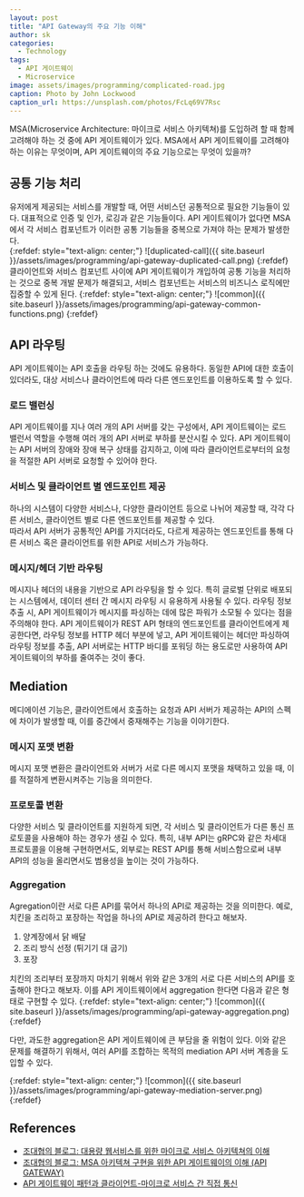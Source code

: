 ```yaml
---
layout: post
title: "API Gateway의 주요 기능 이해"
author: sk
categories:
  - Technology
tags:
  - API 게이트웨이
  - Microservice
image: assets/images/programming/complicated-road.jpg
caption: Photo by John Lockwood
caption_url: https://unsplash.com/photos/FcLq69V7Rsc
---
```


MSA(Microservice Architecture: 마이크로 서비스 아키텍쳐)를 도입하려 할 때 함께 고려해야 하는 것 중에 API 게이트웨이가 있다. MSA에서 API 게이트웨이를 고려해야 하는 이유는 무엇이며, API 게이트웨이의 주요 기능으로는 무엇이 있을까?

## 공통 기능 처리
유저에게 제공되는 서비스를 개발할 때, 어떤 서비스던 공통적으로 필요한 기능들이 있다. 대표적으로 인증 및 인가, 로깅과 같은 기능들이다. API 게이트웨이가 없다면 MSA에서 각 서비스 컴포넌트가 이러한 공통 기능들을 중복으로 가져야 하는 문제가 발생한다.  
{:refdef: style="text-align: center;"}
![duplicated-call]({{ site.baseurl }}/assets/images/programming/api-gateway-duplicated-call.png)
{:refdef}
클라이언트와 서비스 컴포넌트 사이에 API 게이트웨이가 개입하여 공통 기능을 처리하는 것으로 중복 개발 문제가 해결되고, 서비스 컴포넌트는 서비스의 비즈니스 로직에만 집중할 수 있게 된다.
{:refdef: style="text-align: center;"}
![common]({{ site.baseurl }}/assets/images/programming/api-gateway-common-functions.png)
{:refdef}

## API 라우팅
API 게이트웨이는 API 호출을 라우팅 하는 것에도 유용하다. 동일한 API에 대한 호출이 있더라도, 대상 서비스나 클라이언트에 따라 다른 엔드포인트를 이용하도록 할 수 있다.
### 로드 밸런싱
API 게이트웨이를 지나 여러 개의 API 서버를 갖는 구성에서, API 게이트웨이는 로드 밸런서 역할을 수행해 여러 개의 API 서버로 부하를 분산시킬 수 있다. API 게이트웨이는 API 서버의 장애와 장애 복구 상태를 감지하고, 이에 따라 클라이언트로부터의 요청을 적절한 API 서버로 요청할 수 있어야 한다.
### 서비스 및 클라이언트 별 엔드포인트 제공
하나의 시스템이 다양한 서비스나, 다양한 클라이언트 등으로 나뉘어 제공할 때, 각각 다른 서비스, 클라이언트 별로 다른 엔드포인트를 제공할 수 있다.  
따라서 API 서버가 공통적인 API를 가지더라도, 다르게 제공하는 엔드포인트를 통해 다른 서비스 혹은 클라이언트를 위한 API로 서비스가 가능하다.
### 메시지/헤더 기반 라우팅
메시지나 헤더의 내용을 기반으로 API 라우팅을 할 수 있다. 특히 글로벌 단위로 배포되는 시스템에서, 데이터 센터 간 메시지 라우팅 시 유용하게 사용될 수 있다. 라우팅 정보 추출 시, API 게이트웨이가 메시지를 파싱하는 데에 많은 파워가 소모될 수 있다는 점을 주의해야 한다. API 게이트웨이가 REST API 형태의 엔드포인트를 클라이언트에게 제공한다면, 라우팅 정보를 HTTP 헤더 부분에 넣고, API 게이트웨이는 헤더만 파싱하여 라우팅 정보를 추출, API 서버로는 HTTP 바디를 포워딩 하는 용도로만 사용하여 API 게이트웨이의 부하를 줄여주는 것이 좋다.

## Mediation
메디에이션 기능은, 클라이언트에서 호출하는 요청과 API 서버가 제공하는 API의 스펙에 차이가 발생할 때, 이를 중간에서 중재해주는 기능을 이야기한다.
### 메시지 포맷 변환
메시지 포맷 변환은 클라이언트와 서버가 서로 다른 메시지 포맷을 채택하고 있을 때, 이를 적절하게 변환시켜주는 기능을 의미한다.
### 프로토콜 변환
다양한 서비스 및 클라이언트를 지원하게 되면, 각 서비스 및 클라이언트가 다른 통신 프로토콜을 사용해야 하는 경우가 생길 수 있다.
특히, 내부 API는 gRPC와 같은 차세대 프로토콜을 이용해 구현하면서도, 외부로는 REST API를 통해 서비스함으로써 내부 API의 성능을 올리면서도 범용성을 높이는 것이 가능하다.
### Aggregation
Agregation이란 서로 다른 API를 묶어서 하나의 API로 제공하는 것을 의미한다. 예로, 치킨을 조리하고 포장하는 작업을 하나의 API로 제공하려 한다고 해보자.  
1. 양계장에서 닭 배달
2. 조리 방식 선정 (튀기기 대 굽기)
3. 포장

치킨의 조리부터 포장까지 마치기 위해서 위와 같은 3개의 서로 다른 서비스의 API를 호출해야 한다고 해보자. 이를 API 게이트웨이에서 aggregation 한다면 다음과 같은 형태로 구현할 수 있다.
{:refdef: style="text-align: center;"}
![common]({{ site.baseurl }}/assets/images/programming/api-gateway-aggregation.png)
{:refdef}

다만, 과도한 aggregation은 API 게이트웨이에 큰 부담을 줄 위험이 있다. 이와 같은 문제를 해결하기 위해서, 여러 API를 조합하는 목적의 mediation API 서버 계층을 도입할 수 있다.

{:refdef: style="text-align: center;"}
![common]({{ site.baseurl }}/assets/images/programming/api-gateway-mediation-server.png)
{:refdef}

## References
- [조대협의 블로그: 대용량 웹서비스를 위한 마이크로 서비스 아키텍쳐의 이해][1]
- [조대협의 블로그: MSA 아키텍쳐 구현을 위한 API 게이트웨이의 이해 (API GATEWAY)][2]
- [API 게이트웨이 패턴과 클라이언트-마이크로 서비스 간 직접 통신][3]

[1]: https://bcho.tistory.com/948
[2]: https://bcho.tistory.com/1005
[3]: https://docs.microsoft.com/ko-kr/dotnet/architecture/microservices/architect-microservice-container-applications/direct-client-to-microservice-communication-versus-the-api-gateway-pattern
